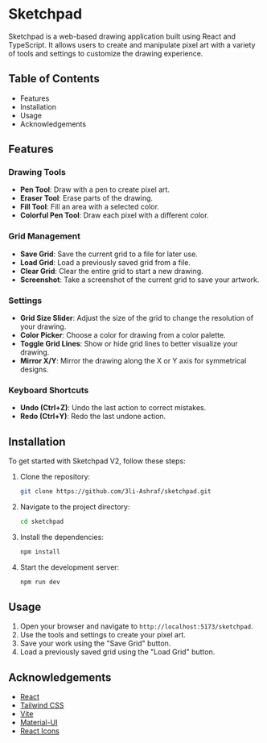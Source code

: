 # Sketchpad

Sketchpad is a web-based drawing application built using React and TypeScript. It allows users to create and manipulate pixel art with a variety of tools and settings to customize the drawing experience.

## Table of Contents

- Features
- Installation
- Usage
- Acknowledgements

## Features

### Drawing Tools
- **Pen Tool**: Draw with a pen to create pixel art.
- **Eraser Tool**: Erase parts of the drawing.
- **Fill Tool**: Fill an area with a selected color.
- **Colorful Pen Tool**: Draw each pixel with a different color.

### Grid Management
- **Save Grid**: Save the current grid to a file for later use.
- **Load Grid**: Load a previously saved grid from a file.
- **Clear Grid**: Clear the entire grid to start a new drawing.
- **Screenshot**: Take a screenshot of the current grid to save your artwork.

### Settings
- **Grid Size Slider**: Adjust the size of the grid to change the resolution of your drawing.
- **Color Picker**: Choose a color for drawing from a color palette.
- **Toggle Grid Lines**: Show or hide grid lines to better visualize your drawing.
- **Mirror X/Y**: Mirror the drawing along the X or Y axis for symmetrical designs.

### Keyboard Shortcuts
- **Undo (Ctrl+Z)**: Undo the last action to correct mistakes.
- **Redo (Ctrl+Y)**: Redo the last undone action.

## Installation

To get started with Sketchpad V2, follow these steps:

1. Clone the repository:
    ```sh
    git clone https://github.com/3li-Ashraf/sketchpad.git
    ```
2. Navigate to the project directory:
    ```sh
    cd sketchpad
    ```
3. Install the dependencies:
    ```sh
    npm install
    ```
4. Start the development server:
    ```sh
    npm run dev
    ```

## Usage

1. Open your browser and navigate to `http://localhost:5173/sketchpad`.
2. Use the tools and settings to create your pixel art.
3. Save your work using the "Save Grid" button.
4. Load a previously saved grid using the "Load Grid" button.

## Acknowledgements

- [React](https://reactjs.org/)
- [Tailwind CSS](https://tailwindcss.com/)
- [Vite](https://vitejs.dev/)
- [Material-UI](https://mui.com/)
- [React Icons](https://react-icons.github.io/react-icons/)